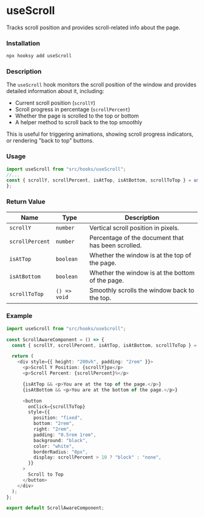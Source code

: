 # useScroll

Tracks scroll position and provides scroll-related info about the page.

### Installation

```bash
npx hooksy add useScroll
```

### Description

The `useScroll` hook monitors the scroll position of the window and provides detailed information about it, including:

- Current scroll position (`scrollY`)
- Scroll progress in percentage (`scrollPercent`)
- Whether the page is scrolled to the top or bottom
- A helper method to scroll back to the top smoothly

This is useful for triggering animations, showing scroll progress indicators, or rendering "back to top" buttons.

### Usage

```ts
import useScroll from "src/hooks/useScroll";
//...
const { scrollY, scrollPercent, isAtTop, isAtBottom, scrollToTop } = useScroll();
};
```

### Return Value

| Name            | Type         | Description                                        |
| --------------- | ------------ | -------------------------------------------------- |
| `scrollY`       | `number`     | Vertical scroll position in pixels.                |
| `scrollPercent` | `number`     | Percentage of the document that has been scrolled. |
| `isAtTop`       | `boolean`    | Whether the window is at the top of the page.      |
| `isAtBottom`    | `boolean`    | Whether the window is at the bottom of the page.   |
| `scrollToTop`   | `() => void` | Smoothly scrolls the window back to the top.       |

### Example

```typescript
import useScroll from "src/hooks/useScroll";

const ScrollAwareComponent = () => {
  const { scrollY, scrollPercent, isAtTop, isAtBottom, scrollToTop } = useScroll();

  return (
    <div style={{ height: "200vh", padding: "2rem" }}>
      <p>Scroll Y Position: {scrollY}px</p>
      <p>Scroll Percent: {scrollPercent}%</p>

      {isAtTop && <p>You are at the top of the page.</p>}
      {isAtBottom && <p>You are at the bottom of the page.</p>}

      <button
        onClick={scrollToTop}
        style={{
          position: "fixed",
          bottom: "2rem",
          right: "2rem",
          padding: "0.5rem 1rem",
          background: "black",
          color: "white",
          borderRadius: "8px",
          display: scrollPercent > 10 ? "block" : "none",
        }}
      >
        Scroll to Top
      </button>
    </div>
  );
};

export default ScrollAwareComponent;
```
